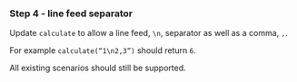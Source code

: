 ### Step 4 - line feed separator
Update `calculate` to allow a line feed, `\n`, 
separator as well as a comma, `,`.

For example `calculate(“1\n2,3”)` should return `6`.

All existing scenarios should still be supported.